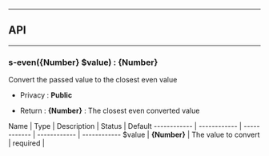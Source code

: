 


-----------------------------
## API
-----------------------------

### s-even({Number} $value) : {Number}
Convert the passed value to the closest even value

- Privacy : **Public**

- Return : **{Number}** : The closest even converted value

Name | Type | Description | Status | Default
------------ | ------------ | ------------ | ------------ | ------------
$value | **{Number}** | The value to convert | required | 



